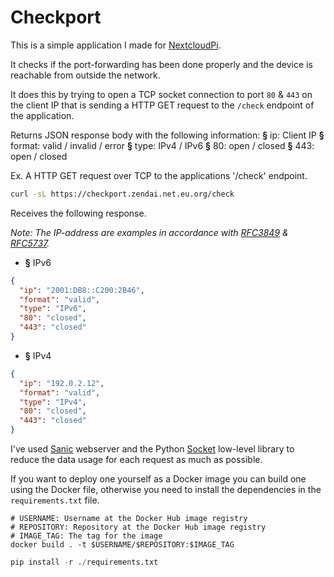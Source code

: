 # Checkport

This is a simple application I made for [NextcloudPi](https://github.com/nextcloud/nextcloudpi).

It checks if the port-forwarding has been done properly and the device is reachable from outside the network.

It does this by trying to open a TCP socket connection to port `80` & `443` on the client IP that is sending a HTTP GET request to the `/check` endpoint of the application.

Returns JSON response body with the following information:
    **§** ip:     Client IP
    **§** format: valid / invalid / error
    **§** type:   IPv4 / IPv6
    **§** 80:     open / closed
    **§** 443:    open / closed

Ex. A HTTP GET request over TCP to the applications '/check' endpoint.

```bash
curl -sL https://checkport.zendai.net.eu.org/check
```

Receives the following response.

_Note: The IP-address are examples in accordance with [RFC3849][rfc-3849] & [RFC5737][rfc-5737]._

[rfc-3849]: https://datatracker.ietf.org/doc/rfc3849
[rfc-5737]: https://datatracker.ietf.org/doc/rfc5737

+ **§** IPv6

```json
{
  "ip": "2001:DB8::C200:2B46",
  "format": "valid",
  "type": "IPv6",
  "80": "closed",
  "443": "closed"
}
```

+ **§** IPv4

```json
{
  "ip": "192.0.2.12",
  "format": "valid",
  "type": "IPv4",
  "80": "closed",
  "443": "closed"
}
```

I've used [Sanic](https://sanic.dev/en/) webserver and the Python [Socket](https://docs.python.org/3/library/socket.html) low-level library to reduce the data usage for each request as much as possible.

If you want to deploy one yourself as a Docker image you can build one using the Docker file, otherwise you need to install the dependencies in the `requirements.txt` file. 

```
# USERNAME: Username at the Docker Hub image registry
# REPOSITORY: Repository at the Docker Hub image registry
# IMAGE_TAG: The tag for the image
docker build . -t $USERNAME/$REPOSITORY:$IMAGE_TAG
```

```python
pip install -r ./requirements.txt
```
